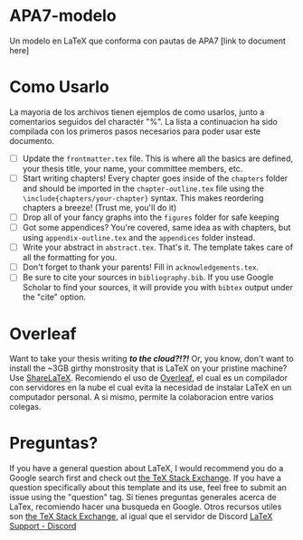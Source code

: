 # APA7-modelo
Un modelo en LaTeX que conforma con pautas de APA7 [link to document here]

# Como Usarlo
La mayoria de los archivos tienen ejemplos de como usarlos, junto a comentarios seguidos del charactér "%". La lista a continuacion ha sido compilada con los primeros pasos necesarios para poder usar este documento.

- [ ] Update the ```frontmatter.tex``` file. This is where all the basics are defined, your thesis title, your name, your committee members, etc.
- [ ] Start writing chapters! Every chapter goes inside of the ```chapters``` folder and should be imported in the ```chapter-outline.tex``` file using the ```\include{chapters/your-chapter}``` syntax. This makes reordering chapters a breeze! (Trust me, you'll do it)
- [ ] Drop all of your fancy graphs into the ```figures``` folder for safe keeping
- [ ] Got some appendices? You're covered, same idea as with chapters, but using ```appendix-outline.tex``` and the ```appendices``` folder instead.
- [ ] Write your abstract in ```abstract.tex```. That's it. The template takes care of all the formatting for you.
- [ ] Don't forget to thank your parents! Fill in ```acknowledgements.tex```.
- [ ] Be sure to cite your sources in ```bibliography.bib```. If you use Google Scholar to find your sources, it will provide you with ```bibtex``` output under the "cite" option.

# Overleaf
Want to take your thesis writing ***to the cloud?!?!*** Or, you know, don't want to install the ~3GB girthy monstrosity that is LaTeX on your pristine machine? Use [ShareLaTeX](https://www.sharelatex.com/).
Recomiendo el uso de [Overleaf](https://www.overleaf.com), el cual es un compilador con servidores en la nube el cual evita la necesidad de instalar LaTeX en un computador personal. A si mismo, permite la colaboracion entre varios colegas.

# Preguntas?
If you have a general question about LaTeX, I would recommend you do a Google search first and check out [the TeX Stack Exchange](http://tex.stackexchange.com/). If you have a question specifically about this template and its use, feel free to submit an issue using the "question" tag.
Si tienes preguntas generales acerca de LaTex, recomiendo hacer una busqueda en Google. Otros recursos utiles son [the TeX Stack Exchange](http://tex.stackexchange.com/), al igual que el servidor de Discord [LaTeX Support - Discord](https://disboard.org/server/570670498309210112)
